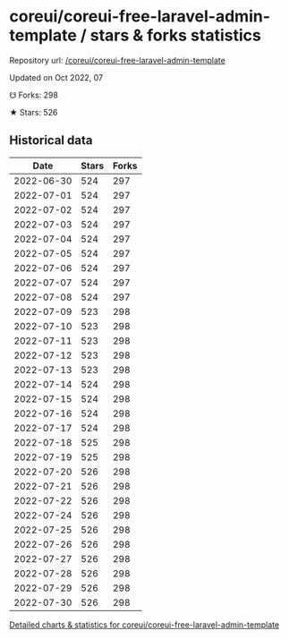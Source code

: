 # coreui/coreui-free-laravel-admin-template / stars & forks statistics

Repository url: [/coreui/coreui-free-laravel-admin-template](https://github.com/coreui/coreui-free-laravel-admin-template)

Updated on Oct 2022, 07

☋ Forks: 298

★ Stars: 526

## Historical data
| Date | Stars | Forks |
|------|-------|-------|
| 2022-06-30 | 524 | 297 | 
| 2022-07-01 | 524 | 297 | 
| 2022-07-02 | 524 | 297 | 
| 2022-07-03 | 524 | 297 | 
| 2022-07-04 | 524 | 297 | 
| 2022-07-05 | 524 | 297 | 
| 2022-07-06 | 524 | 297 | 
| 2022-07-07 | 524 | 297 | 
| 2022-07-08 | 524 | 297 | 
| 2022-07-09 | 523 | 298 | 
| 2022-07-10 | 523 | 298 | 
| 2022-07-11 | 523 | 298 | 
| 2022-07-12 | 523 | 298 | 
| 2022-07-13 | 523 | 298 | 
| 2022-07-14 | 524 | 298 | 
| 2022-07-15 | 524 | 298 | 
| 2022-07-16 | 524 | 298 | 
| 2022-07-17 | 524 | 298 | 
| 2022-07-18 | 525 | 298 | 
| 2022-07-19 | 525 | 298 | 
| 2022-07-20 | 526 | 298 | 
| 2022-07-21 | 526 | 298 | 
| 2022-07-22 | 526 | 298 | 
| 2022-07-24 | 526 | 298 | 
| 2022-07-25 | 526 | 298 | 
| 2022-07-26 | 526 | 298 | 
| 2022-07-27 | 526 | 298 | 
| 2022-07-28 | 526 | 298 | 
| 2022-07-29 | 526 | 298 | 
| 2022-07-30 | 526 | 298 | 


[Detailed charts & statistics for coreui/coreui-free-laravel-admin-template](https://reviewgithub.com/rep/coreui/coreui-free-laravel-admin-template)

